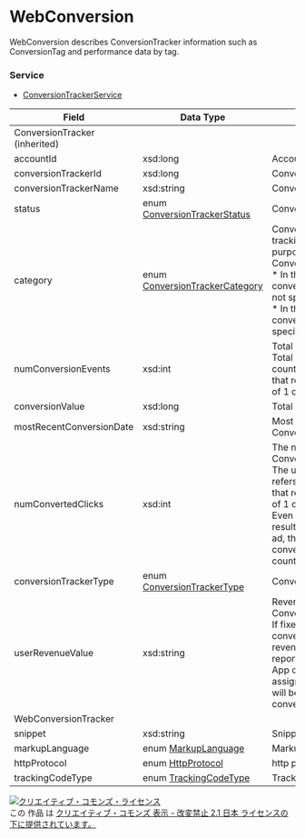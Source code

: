 # WebConversion
WebConversion describes ConversionTracker information such as ConversionTag and performance data by tag.
### Service
+ [ConversionTrackerService](../services/ConversionTrackerService.md)

| Field | Data Type | Description | ADD | SET | 
|---|---|---|---|---|
| ConversionTracker (inherited)|||||
| accountId| xsd:long| Account ID| Req| Req |
| conversionTrackerId| xsd:long| ConversionTracker ID| -| Req |
| conversionTrackerName| xsd:string| ConversionTracker Name| Req| Opt |
| status| enum <a href="./ConversionTrackerStatus.md">ConversionTrackerStatus</a>| ConversionTracker Status| Req| Opt |
| category| enum <a href="./ConversionTrackerCategory.md">ConversionTrackerCategory</a>| Conversion category for tracking. Please specify a purpose for conversion from ConversionTrackerCategory.<br>* In the case of Call conversion, PAGE_VIEW is not specifiable.<br>* In the case of App conversion, DEFAULT is only specifiable.| Req| Opt |
| numConversionEvents| xsd:int| Total conversions.<br>Total conversions are the count for all conversions that resulted within 30 days of 1 click of an ad.| -| - |
| conversionValue| xsd:long| Total sales by conversion.| -| - |
| mostRecentConversionDate| xsd:string| Most recent date of Conversion| -| - |
| numConvertedClicks| xsd:int| The number of Unique Conversions.<br>The unique conversion refers to the first conversion that resulted within 30 days of 1 click of an ad.<br>Even if several conversions resulted from a click of an ad, the second and further conversions are not counted.| -| - |
| conversionTrackerType| enum <a href="./ConversionTrackerType.md">ConversionTrackerType</a>| Conversion Type| Req| Req |
| userRevenueValue| xsd:string| Revenue value for ConversionTracker.<br>If fixed value is set for a conversion by user, total revenue is appeared in the report.<br>App conversion value is not assignable, download sales will be calculated as conversion value.| Req(WebConversion)<br>-(AppConversion)| Opt(WebConversion)<br>-(AppConversion) |
| WebConversionTracker|||||
| snippet| xsd:string| Snippet| —| — |
| markupLanguage| enum <a href="./MarkupLanguage.md">MarkupLanguage</a>| Markup language| Req| Opt |
| httpProtocol| enum <a href="./HttpProtocol.md">HttpProtocol</a>| http protocol| -| Opt |
| trackingCodeType| enum <a href="./TrackingCodeType.md">TrackingCodeType</a>| Tracking code type| Req| Opt |

<a rel="license" href="http://creativecommons.org/licenses/by-nd/2.1/jp/"><img alt="クリエイティブ・コモンズ・ライセンス" style="border-width:0" src="https://i.creativecommons.org/l/by-nd/2.1/jp/88x31.png" /></a><br />この 作品 は <a rel="license" href="http://creativecommons.org/licenses/by-nd/2.1/jp/">クリエイティブ・コモンズ 表示 - 改変禁止 2.1 日本 ライセンスの下に提供されています。</a>
